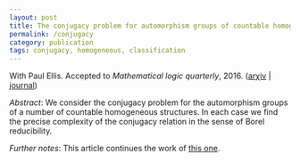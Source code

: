 ```yaml
---
layout: post
title: The conjugacy problem for automorphism groups of countable homogeneous structures
permalink: /conjugacy
category: publication
tags: conjugacy, homogeneous, classification
---
```


With Paul Ellis. Accepted to *Mathematical logic quarterly*, 2016. ([ar&chi;iv](https://arxiv.org/abs/1406.6411) \| [journal](https://dx.doi.org/10.1002/malq.201500004))<!--more-->

*Abstract*: We consider the conjugacy problem for the automorphism groups of a number of countable homogeneous structures. In each case we find the precise complexity of the conjugacy relation in the sense of Borel reducibility.

*Further notes*: This article continues the work of [this one](/summer).
